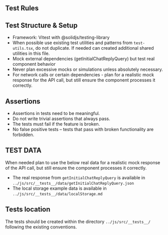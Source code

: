 
## Test Rules 

## Test Structure & Setup
- Framework: Vitest with @solidjs/testing-library
- When possible use existing test utilities and patterns from `test-utils.tsx`, do not duplicate. If needed can created additional shared utilities in this file.
- Mock external dependencies (getInitialChatReplyQuery) but test real component behavior
- Never plan excessive mocks or simulations unless absolutely necessary.
- For network calls or certain dependencies - plan for a realistic mock response for the API call, but still ensure the component processes it correctly.

## Assertions
  - Assertions in tests need to be meaningful. 
  - Do not write trivial assertions that always pass.
  - The tests must fail if the feature is broken.
  - No false positive tests – tests that pass with broken functionality are forbidden. 
  
## TEST DATA 
When needed plan to use the below real data for a realistic mock response of the API call, but still ensure the component processes it correctly.
   - The real response from `getInitialChatReplyQuery` is available in  `../js/src/__tests__/data/getInitialChatReplyQuery.json`
   - The local storage example data is available in `../js/src/__tests__/data/localStorage.md`

## Tests location
The tests should be created within the directory `../js/src/__tests__/` following the existing conventions.